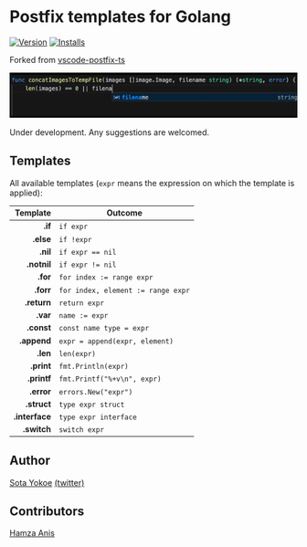 # Postfix templates for Golang
[![Version](https://vsmarketplacebadge.apphb.com/version-short/yokoe.vscode-postfix-go.svg
)](https://marketplace.visualstudio.com/items?itemName=yokoe.vscode-postfix-go)
[![Installs](https://vsmarketplacebadge.apphb.com/installs/yokoe.vscode-postfix-go.svg
)](https://marketplace.visualstudio.com/items?itemName=yokoe.vscode-postfix-go)

Forked from [vscode-postfix-ts](https://github.com/ipatalas/vscode-postfix-ts)

![feature X](images/demo.gif)

Under development. Any suggestions are welcomed.

## Templates

All available templates (`expr` means the expression on which the template is applied):

| Template          | Outcome |
| -------:          | ------- |
| **.if**           | `if expr` |
| **.else**         | `if !expr` |
| **.nil**          | `if expr == nil` |
| **.notnil**       | `if expr != nil` |
| **.for**          | `for index := range expr` |
| **.forr**         | `for index, element := range expr` |
| **.return**       | `return expr` |
| **.var**          | `name := expr` |
| **.const**        | `const name type = expr` |
| **.append**       | `expr = append(expr, element)` |
| **.len**          | `len(expr)` |
| **.print**        | `fmt.Println(expr)` |
| **.printf**       | `fmt.Printf("%+v\n", expr)` |
| **.error**        | `errors.New("expr")` |
| **.struct**       | `type expr struct` |
| **.interface**    | `type expr interface` |
| **.switch**    | `switch expr` |

## Author

[Sota Yokoe](https://github.com/yokoe) [(twitter)](https://twitter.com/croquette0212)

## Contributors
[Hamza Anis](https://github.com/HamzaAnis)
